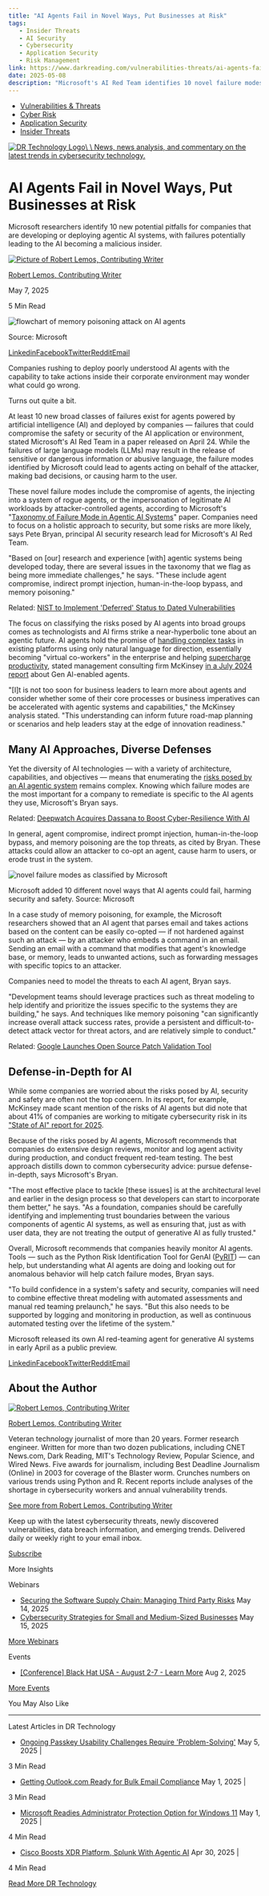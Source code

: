```yaml
---
title: "AI Agents Fail in Novel Ways, Put Businesses at Risk"
tags:
   - Insider Threats
   - AI Security
   - Cybersecurity
   - Application Security
   - Risk Management
link: https://www.darkreading.com/vulnerabilities-threats/ai-agents-fail-novel-put-businesses-at-risk
date: 2025-05-08
description: "Microsoft's AI Red Team identifies 10 novel failure modes in agentic AI systems that risk compromising security. Key vulnerabilities include agent compromise, indirect prompt injection, human-in-the-loop bypass, and memory poisoning, enabling attackers to manipulate AI actions, potentially treating AI as malicious insiders. Companies must adopt robust threat modeling, logging, and monitoring practices while integrating defense-in-depth strategies early in development. This approach emphasizes the necessity of identifying trust boundaries within AI systems to mitigate risks effectively, underscoring the need for continuous testing and vigilance as AI deployment accelerates."
---
```


- [Vulnerabilities & Threats](https://www.darkreading.com/vulnerabilities-threats)
- [Cyber Risk](https://www.darkreading.com/cyber-risk)
- [Application Security](https://www.darkreading.com/application-security)
- [Insider Threats](https://www.darkreading.com/vulnerabilities-threats/insider-threats)

[![DR Technology Logo](https://eu-images.contentstack.com/v3/assets/blt6d90778a997de1cd/blt4c091cd3ac9935ea/653a71456ad0f6040a6f71bd/Dark_Reading_Logo_Technology_0.png?width=700&auto=webp&quality=80&disable=upscale)\\
\\
News, news analysis, and commentary on the latest trends in cybersecurity technology.](https://www.darkreading.com/program/dr-technology)

# AI Agents Fail in Novel Ways, Put Businesses at Risk

Microsoft researchers identify 10 new potential pitfalls for companies that are developing or deploying agentic AI systems, with failures potentially leading to the AI becoming a malicious insider.

[![Picture of Robert Lemos, Contributing Writer](https://eu-images.contentstack.com/v3/assets/blt6d90778a997de1cd/blt28d2c260c33375ea/64f14ff471df6264a382aaa0/Robert-Lemos.png?width=100&auto=webp&quality=80&disable=upscale)](https://www.darkreading.com/author/robert-lemos)

[Robert Lemos, Contributing Writer](https://www.darkreading.com/author/robert-lemos)

May 7, 2025

5 Min Read

![flowchart of memory poisoning attack on AI agents](https://eu-images.contentstack.com/v3/assets/blt6d90778a997de1cd/blt30ffe5633601e2fb/681370fe73860531e9397728/attacking-AI-agent-with-email-Microsoft.jpg?width=1280&auto=webp&quality=95&format=jpg&disable=upscale)

Source: Microsoft

[Linkedin](https://www.linkedin.com/sharing/share-offsite/?url=https://www.darkreading.com/vulnerabilities-threats/ai-agents-fail-novel-put-businesses-at-risk)[Facebook](http://www.facebook.com/sharer/sharer.php?u=https://www.darkreading.com/vulnerabilities-threats/ai-agents-fail-novel-put-businesses-at-risk)[Twitter](http://www.twitter.com/intent/tweet?url=https://www.darkreading.com/vulnerabilities-threats/ai-agents-fail-novel-put-businesses-at-risk)[Reddit](https://www.reddit.com/submit?url=https://www.darkreading.com/vulnerabilities-threats/ai-agents-fail-novel-put-businesses-at-risk&title=AI%20Agents%20Fail%20in%20Novel%20Ways%2C%20Put%20Businesses%20at%20Risk)[Email](mailto:?subject=AI%20Agents%20Fail%20in%20Novel%20Ways,%20Put%20Businesses%20at%20Risk&body=I%20thought%20the%20following%20from%20Dark%20Reading%20might%20interest%20you.%0D%0A%0D%0A%20AI%20Agents%20Fail%20in%20Novel%20Ways%2C%20Put%20Businesses%20at%20Risk%0D%0Ahttps%3A%2F%2Fwww.darkreading.com%2Fvulnerabilities-threats%2Fai-agents-fail-novel-put-businesses-at-risk)

Companies rushing to deploy poorly understood AI agents with the capability to take actions inside their corporate environment may wonder what could go wrong.

Turns out quite a bit.

At least 10 new broad classes of failures exist for agents powered by artificial intelligence (AI) and deployed by companies — failures that could compromise the safety or security of the AI application or environment, stated Microsoft's AI Red Team in a paper released on April 24. While the failures of large language models (LLMs) may result in the release of sensitive or dangerous information or abusive language, the failure modes identified by Microsoft could lead to agents acting on behalf of the attacker, making bad decisions, or causing harm to the user.

These novel failure modes include the compromise of agents, the injecting into a system of rogue agents, or the impersonation of legitimate AI workloads by attacker-controlled agents, according to Microsoft's "[Taxonomy of Failure Mode in Agentic AI Systems](https://www.microsoft.com/en-us/security/blog/2025/04/24/new-whitepaper-outlines-the-taxonomy-of-failure-modes-in-ai-agents/)" paper. Companies need to focus on a holistic approach to security, but some risks are more likely, says Pete Bryan, principal AI security research lead for Microsoft's AI Red Team.

"Based on \[our\] research and experience \[with\] agentic systems being developed today, there are several issues in the taxonomy that we flag as being more immediate challenges," he says. "These include agent compromise, indirect prompt injection, human-in-the-loop bypass, and memory poisoning."

Related: [NIST to Implement 'Deferred' Status to Dated Vulnerabilities](https://www.darkreading.com/vulnerabilities-threats/nist-deferred-status-dated-vulnerabilities)

The focus on classifying the risks posed by AI agents into broad groups comes as technologists and AI firms strike a near-hyperbolic tone about an agentic future. AI agents hold the promise of [handling complex tasks](https://www.darkreading.com/application-security/gen-ai-accelerates-triage-of-software-vulnerabilities) in existing platforms using only natural language for direction, essentially becoming "virtual co-workers" in the enterprise and helping [supercharge productivity](https://www.darkreading.com/cybersecurity-operations/ai-augmented-email-analysis-spots-latest-scams), stated management consulting firm McKinsey [in a July 2024 report](https://www.mckinsey.com/capabilities/mckinsey-digital/our-insights/why-agents-are-the-next-frontier-of-generative-ai) about Gen AI-enabled agents.

"\[I\]t is not too soon for business leaders to learn more about agents and consider whether some of their core processes or business imperatives can be accelerated with agentic systems and capabilities," the McKinsey analysis stated. "This understanding can inform future road-map planning or scenarios and help leaders stay at the edge of innovation readiness."

## Many AI Approaches, Diverse Defenses

Yet the diversity of AI technologies — with a variety of architecture, capabilities, and objectives — means that enumerating the [risks posed by an AI agentic system](https://www.darkreading.com/cyber-risk/nvidia-embraces-llms-and-commonsense-cybersecurity-strategy) remains complex. Knowing which failure modes are the most important for a company to remediate is specific to the AI agents they use, Microsoft's Bryan says.

Related: [Deepwatch Acquires Dassana to Boost Cyber-Resilience With AI](https://www.darkreading.com/vulnerabilities-threats/deepwatch-acquires-dassana-to-boost-cyber-resilience-with-ai)

In general, agent compromise, indirect prompt injection, human-in-the-loop bypass, and memory poisoning are the top threats, as cited by Bryan. These attacks could allow an attacker to co-opt an agent, cause harm to users, or erode trust in the system.

![novel failure modes as classified by Microsoft](https://eu-images.contentstack.com/v3/assets/blt6d90778a997de1cd/blt7507c32cc808fb73/6813707c50b552347dda8409/novel-failure-modes-for-agentic-AI-Microsoft.jpg?width=NaN&auto=webp&quality=80&disable=upscale)

Microsoft added 10 different novel ways that AI agents could fail, harming security and safety. Source: Microsoft

In a case study of memory poisoning, for example, the Microsoft researchers showed that an AI agent that parses email and takes actions based on the content can be easily co-opted — if not hardened against such an attack — by an attacker who embeds a command in an email. Sending an email with a command that modifies that agent's knowledge base, or memory, leads to unwanted actions, such as forwarding messages with specific topics to an attacker.

Companies need to model the threats to each AI agent, Bryan says.

"Development teams should leverage practices such as threat modeling to help identify and prioritize the issues specific to the systems they are building," he says. And techniques like memory poisoning "can significantly increase overall attack success rates, provide a persistent and difficult-to-detect attack vector for threat actors, and are relatively simple to conduct."

Related: [Google Launches Open Source Patch Validation Tool](https://www.darkreading.com/vulnerabilities-threats/google-open-source-patch-validation-tool)

## Defense-in-Depth for AI

While some companies are worried about the risks posed by AI, security and safety are often not the top concern. In its report, for example, McKinsey made scant mention of the risks of AI agents but did note that about 41% of companies are working to mitigate cybersecurity risk in its ["State of AI" report for 2025](https://www.mckinsey.com/capabilities/quantumblack/our-insights/the-state-of-ai).

Because of the risks posed by AI agents, Microsoft recommends that companies do extensive design reviews, monitor and log agent activity during production, and conduct frequent red-team testing. The best approach distills down to common cybersecurity advice: pursue defense-in-depth, says Microsoft's Bryan.

"The most effective place to tackle \[these issues\] is at the architectural level and earlier in the design process so that developers can start to incorporate them better," he says. "As a foundation, companies should be carefully identifying and implementing trust boundaries between the various components of agentic AI systems, as well as ensuring that, just as with user data, they are not treating the output of generative AI as fully trusted."

Overall, Microsoft recommends that companies heavily monitor AI agents. Tools — such as the Python Risk Identification Tool for GenAI ([PyRIT](https://azure.github.io/PyRIT/)) — can help, but understanding what AI agents are doing and looking out for anomalous behavior will help catch failure modes, Bryan says.

"To build confidence in a system's safety and security, companies will need to combine effective threat modeling with automated assessments and manual red teaming prelaunch," he says. "But this also needs to be supported by logging and monitoring in production, as well as continuous automated testing over the lifetime of the system."

Microsoft released its own AI red-teaming agent for generative AI systems in early April as a public preview.

[Linkedin](https://www.linkedin.com/sharing/share-offsite/?url=https://www.darkreading.com/vulnerabilities-threats/ai-agents-fail-novel-put-businesses-at-risk)[Facebook](http://www.facebook.com/sharer/sharer.php?u=https://www.darkreading.com/vulnerabilities-threats/ai-agents-fail-novel-put-businesses-at-risk)[Twitter](http://www.twitter.com/intent/tweet?url=https://www.darkreading.com/vulnerabilities-threats/ai-agents-fail-novel-put-businesses-at-risk)[Reddit](https://www.reddit.com/submit?url=https://www.darkreading.com/vulnerabilities-threats/ai-agents-fail-novel-put-businesses-at-risk&title=AI%20Agents%20Fail%20in%20Novel%20Ways%2C%20Put%20Businesses%20at%20Risk)[Email](mailto:?subject=AI%20Agents%20Fail%20in%20Novel%20Ways,%20Put%20Businesses%20at%20Risk&body=I%20thought%20the%20following%20from%20Dark%20Reading%20might%20interest%20you.%0D%0A%0D%0A%20AI%20Agents%20Fail%20in%20Novel%20Ways%2C%20Put%20Businesses%20at%20Risk%0D%0Ahttps%3A%2F%2Fwww.darkreading.com%2Fvulnerabilities-threats%2Fai-agents-fail-novel-put-businesses-at-risk)

## About the Author

[![Robert Lemos, Contributing Writer](https://eu-images.contentstack.com/v3/assets/blt6d90778a997de1cd/blt28d2c260c33375ea/64f14ff471df6264a382aaa0/Robert-Lemos.png?width=400&auto=webp&quality=80&disable=upscale)](https://www.darkreading.com/author/robert-lemos)

[Robert Lemos, Contributing Writer](https://www.darkreading.com/author/robert-lemos)

Veteran technology journalist of more than 20 years. Former research engineer. Written for more than two dozen publications, including CNET News.com, Dark Reading, MIT's Technology Review, Popular Science, and Wired News. Five awards for journalism, including Best Deadline Journalism (Online) in 2003 for coverage of the Blaster worm. Crunches numbers on various trends using Python and R. Recent reports include analyses of the shortage in cybersecurity workers and annual vulnerability trends.

[See more from Robert Lemos, Contributing Writer](https://www.darkreading.com/author/robert-lemos)

Keep up with the latest cybersecurity threats, newly discovered vulnerabilities, data breach information, and emerging trends. Delivered daily or weekly right to your email inbox.

[Subscribe](https://dr-resources.darkreading.com/c/pubRD.mpl?secure=1&sr=pp&_t=pp:&qf=w_defa3135&ch=drwebbutton)

More Insights

Webinars

- [Securing the Software Supply Chain: Managing Third Party Risks](https://dr-resources.darkreading.com/c/pubRD.mpl?secure=1&sr=pp&_t=pp:&qf=w_palo289&ch=SBX&cid=_upcoming_webinars_8.500001550&_mc=_upcoming_webinars_8.500001550) May 14, 2025
- [Cybersecurity Strategies for Small and Medium-Sized Businesses](https://dr-resources.darkreading.com/c/pubRD.mpl?secure=1&sr=pp&_t=pp:&pc=w_wiza64&ch=SBX&cid=_upcoming_webinars_8.500001551&_mc=_upcoming_webinars_8.500001551) May 15, 2025

[More Webinars](https://www.darkreading.com/resources?types=Webinar)

Events

- [\[Conference\] Black Hat USA - August 2-7 - Learn More](https://www.blackhat.com/us-25/?_mc=we_bhas25_drcuration&cid=_session_16.500330) Aug 2, 2025

[More Events](https://www.darkreading.com/events)

You May Also Like

* * *

Latest Articles in DR Technology

- [Ongoing Passkey Usability Challenges Require 'Problem-Solving'](https://www.darkreading.com/identity-access-management-security/passkey-usability-challenges-require-problem-solving) May 5, 2025
\|

3 Min Read

- [Getting Outlook.com Ready for Bulk Email Compliance](https://www.darkreading.com/cloud-security/getting-outlook-com-ready-bulk-email-compliance) May 1, 2025
\|

3 Min Read

- [Microsoft Readies Administrator Protection Option for Windows 11](https://www.darkreading.com/endpoint-security/microsoft-readies-administrator-protection-option-windows-11) May 1, 2025
\|

4 Min Read

- [Cisco Boosts XDR Platform, Splunk With Agentic AI](https://www.darkreading.com/endpoint-security/cisco-boosts-xdr-platform-splunk-agentic-ai) Apr 30, 2025
\|

4 Min Read


[Read More DR Technology](https://www.darkreading.com/program/dr-technology)
